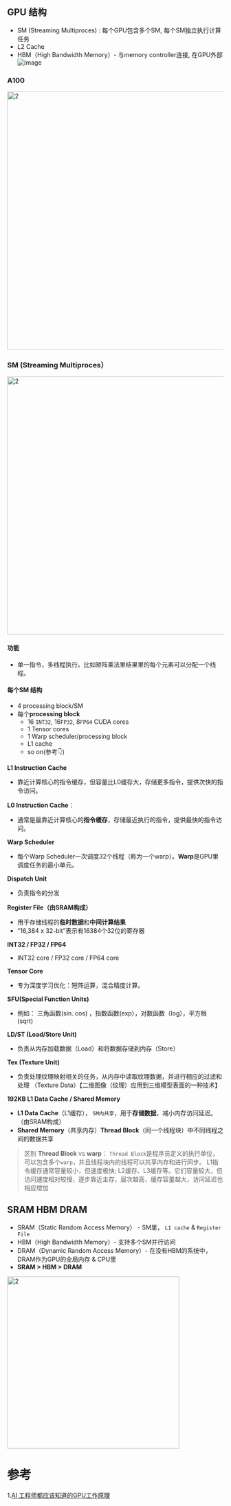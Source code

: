 ## GPU 结构
- SM (Streaming Multiproces) : 每个GPU包含多个SM, 每个SM独立执行计算任务
- L2 Cache
- HBM（High Bandwidth Memory）- 与memory controller连接, 在GPU外部
![image](https://github.com/hinswhale/AI-Learning/assets/22999866/4d6c59d6-ebbd-4857-9c0c-b0c6311b3576)


### A100

<img width="600" length="500" alt="2" src="https://github.com/hinswhale/AI-Learning/assets/22999866/eddd26a2-2a4d-4fd9-b7d4-12a60482d95c">

### SM (Streaming Multiproces）

<img width="600" length="500" alt="2" src="https://github.com/hinswhale/AI-Learning/assets/22999866/b0818c7d-9f7e-4b8a-bd0b-53798d60864b">


#### 功能
  - 单一指令，多线程执行。比如矩阵乘法里结果里的每个元素可以分配一个线程。

#### 每个SM 结构
- 4 processing block/SM
- 每个**processing block**
    - 16 `INT32`, 16`FP32`, 8`FP64` CUDA cores
   - 1 Tensor cores
   - 1 Warp scheduler/processing block
   - L1 cache
   - so on(参考👇)

**L1 Instruction Cache**
- 靠近计算核心的指令缓存，但容量比L0缓存大，存储更多指令，提供次快的指令访问。

**L0 Instruction Cache**：
- 通常是最靠近计算核心的**指令缓存**，存储最近执行的指令，提供最快的指令访问。


**Warp Scheduler**

- 每个Warp Scheduler一次调度32个线程（称为一个warp）。**Warp**是GPU里调度任务的最小单元。

**Dispatch Unit**

- 负责指令的分发

**Register File（由SRAM构成）**

- 用于存储线程的**临时数据**和**中间计算结果**
- “16,384 x 32-bit”表示有16384个32位的寄存器

**INT32 / FP32 / FP64**

- INT32 core / FP32 core / FP64 core

**Tensor Core**

- 专为深度学习优化：短阵运算，混合精度计算。

**SFU(Special Function Units)**

- 例如： 三角函数(sin. cos) ，指数函数(exp），对数函数（log），平方根 (sqrt)

**LD/ST (Load/Store Unit)**

- 负责从内存加载数据（Load）和将数据存储到内存（Store）

**Tex (Texture Unit)**

- 负责处理纹理映射相关的任务，从内存中读取纹理数据，并进行相应的过滤和处理 （Texture Data）【二维图像（纹理）应用到三维模型表面的一种技术】

**192KB L1 Data Cache / Shared Memory**

- **L1 Data Cache**（L1缓存）， `SM内共享`，用于**存储数据**，减小内存访问延迟。（由SRAM构成）
- **Shared Memory**（共享内存）**Thread Block**（同一个线程块）中不同线程之间的数据共享
>  区别 **Thread Block** vs **warp**： ```Thread Block```是程序员定义的执行单位，可以包含多个```warp```，并且线程块内的线程可以共享内存和进行同步。
> L1指令缓存通常容量较小，但速度极快; L2缓存、L3缓存等。它们容量较大，但访问速度相对较慢，逐步靠近主存，层次越高，缓存容量越大，访问延迟也相应增加

## SRAM HBM  DRAM
- SRAM（Static Random Access Memory） - SM里， `L1 cache` &  `Register File `
- HBM（High Bandwidth Memory）- 支持多个SM并行访问
- DRAM（Dynamic Random Access Memory）- 在没有HBM的系统中，DRAM作为GPU的全局内存 & CPU里
- **SRAM > HBM > DRAM**

<img width="400" length="500" alt="2" src="https://github.com/hinswhale/AI-Learning/assets/22999866/fe65144a-7810-4eca-91ed-39235c902369">

# 参考
1.[AI 工程师都应该知道的GPU工作原理](https://www.bilibili.com/video/BV1rH4y1c7Zs/)
